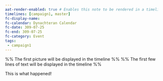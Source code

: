 ```yaml
---
aat-render-enabled: true # Enables this note to be rendered in a timeline.
timelines: [campaign1, master]
fc-display-name: 
fc-calendar: Dynachteran Calendar
fc-date: 309-07-25
fc-end: 309-07-25
fc-category: Event
tags:
 - campaign1
---
```


%% The first picture will be displayed in the timeline %%
%% The first few lines of text will be displayed in the timeline %%

This is what happened!